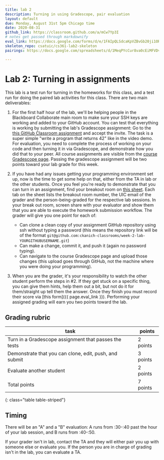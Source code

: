 ```yaml
---
title: lab 2
description: Turning in using Gradescope, pair evaluation
layout: default
due: Monday, August 31st 5pm Chicago time
date: 2020-08-31
github_link: https://classroom.github.com/a/mCw7Yp3I
# notes get passed through markdownify
eval_link: https://docs.google.com/forms/d/e/1FAIpQLSdcaKpVZBvGb20ji1OR1rB0xQKsA6tHsB0Jwq-i-LKhWJ1N9g/viewform
skeleton_repo: csatuic/cs361-lab2-skeleton
pairings: https://docs.google.com/spreadsheets/d/1MeqPYcCur8va0cEiMFVDv3-XMfOzLsFwMFwmEiqcrvs/

---
```


# Lab 2: Turning in assignments

This lab is a test run for turning in the homeworks for this class, and
a test run for doing the paired lab activities for this class.
There are two main deliverables:

  1. For the first half hour of the lab, we'll be helping people in the Blackboard Collaborate main
     room to make sure your SSH keys
     are working and added to your GitHub account. You can test that everything is working by
     submitting the lab's Gradescope assignment: Go to the [this GitHub Classroom
     assignment]({{page.github_link}}) and accept the invite. The task
     is a super simple "write a program that returns 42" like in the
     video demo. For evaluation, you need to complete the process of
     working on your code and then turning it in via Gradescope, and
     demonstrate how you did that to your peer. All course assignments
     are visible from the [course Gradescope page]({{site.gradescope}}).
     Passing the gradescope assignment will be two points toward your
     lab grade for this week.
  
  2. If you have had any issues getting your programming environment set
     up, now is the time to get some help on that, either from the TA in
     lab or the other students. Once you feel you're ready to
     demonstrate that you can turn in an assignment, find your breakout
     room on [this sheet]({{page.pairings}}). Each tab on the sheet
     lists the breakout room number, the UIC email of the grader and the
     person-being-graded for the respective lab sessions. In your break
     out room, screen share with your evaluator and show them that you
     are able to execute the homework submission workflow. The grader
     will give you one point for each of:
      * Can clone a clean copy of your assignment GitHub repository using
     ssh without typing a password (this means the repository link
     will be of the format
     `git@github.com:ckanich-classrooms/week-2-lab-YOURGITHUBUSERNAME.git`)
     * Can make a change, commit it, and push it (again no password
     typing).
     * Can navigate to the course Gradescope page and upload those
       changes (this upload goes through GitHub, not the machine where
       you were doing your programming).
3. When you are the grader, it's your responsibility to watch the other
   student perform the steps in #2. If they get stuck on a specific
   thing, you can give them hints, help them out a bit, but not do it
   for them/straight up tell them the answer. Once they finish you must
   record their score via [this form]({{ page.eval_link }}). Performing
   your assigned grading will earn you two points toward the lab.


## Grading rubric

|task | points |
|---|---|
|Turn in a Gradescope assignment that passes the tests | 2 points |
| Demonstrate that you can clone, edit, push, and submit |3 points |
| Evaluate another student | 2 points |
| Total points | 7 points |
{: class="table table-striped"}

## Timing 

There will be an "A" and a "B" evaluation: A runs
from :30-:40 past the hour of your lab session, and B runs from :40-:50.

If your grader isn't in lab, contact the TA and they
will either pair you up with someone else or evaluate you. If the person you are in charge of
grading isn't in the lab, you can evaluate a TA.
